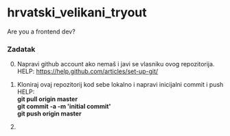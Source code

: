 hrvatski_velikani_tryout
========================

Are you a frontend dev?

<h3>Zadatak</h3>

0. Napravi github account ako nemaš i javi se vlasniku ovog repozitorija.<br>
HELP: https://help.github.com/articles/set-up-git/

1. Kloniraj ovaj repozitorij kod sebe lokalno i napravi inicijalni commit i push<br>
HELP:<br>
<b>git pull origin master</b><br>
<b>git commit -a -m 'initial commit'</b><br>
<b>git push origin master</b>

2.